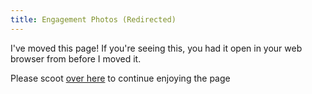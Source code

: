 ```yaml
---
title: Engagement Photos (Redirected)
---
```


I've moved this page!
If you're seeing this, you had it open in your web browser from
before I moved it.

Please scoot [over here](/photos/engagement-photos.html) to continue enjoying the page
